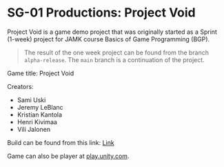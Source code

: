 # SG-01 Productions: Project Void

Project Void is a game demo project that was originally started as a Sprint (1-week) project for JAMK course Basics of Game Programming (BGP). 

> The result of the one week project can be found from the branch `alpha-release`. The `main` branch is a continuation of the project.

Game title: Project Void

Creators:
- Sami Uski
- Jeremy LeBlanc
- Kristian Kantola
- Henri Kivimaa
- Vili Jalonen

Build can be found from this link: [Link](https://kantola.eu/files/projectvoid.zip)

Game can also be player at [play.unity.com](https://play.unity.com/mg/other/project-void-sprint-week-project).
